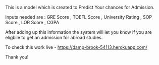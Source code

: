 This is a model which is created to Predict Your chances for Admission.

Inputs needed are : GRE Score , TOEFL Score , University Rating , SOP Score , LOR Score , CGPA

After adding up this information the system will let you know if you are eligbile to get an admission for abroad studies.

To check this work live - https://damp-brook-54113.herokuapp.com/

Thank you!
 
